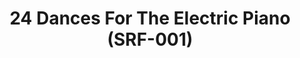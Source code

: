 ---
ee_id: '4138'
site: '1'
type: '2'
long_id: 2013-015 24 Dances For The Electric Piano (SRF-001)
url: 2013-115-24-Dances-For-The-Electric-Piano
title: 24 Dances For The Electric Piano (SRF-001)
year: '2013'
medium: 12" LP vinyl disk, score, laptop sticker.
commission:
dims: 12 in x 12 in
pitch: "​Vinyl release of my suite of 24 piano compositions. Don’t sleep on it. It’s
  sick!"
ps:
live_url:
related: |-
  [4139] [2013-219-24-dances-for-the-electric-piano-long-sleeve-silkscreened-t-shirt] 2013-219 24 Dances For The Electric Piano Long-Sleeve Silkscreened T-Shirt (SRF-012)
  [4140] [2013-221-24-dances-for-electric-piano-drawing-srf-013] 2013-221 24 Dances for Electric Piano (Drawing) (SRF-013)
  [4194] [2013-218-24-dances-for-the-electric-piano] 2013-218 24 Dances For The Electric Piano (Composition)
youtube:
imgs: 24-dances-record-2013-015-full-1-database-ih.jpg,24-dances-record-2013-015-full-6-database-ih.jpg,24-dances-record-2013-015-full-5-database-ih.jpg,24-dances-record-2013-015-full-2-database-ih.jpg
subheading: "(Vinyl)"
display_year: '2014'
download:
add_credit: Arcangel Surfware
add_credits:
related_code:
layout: things-i-made
---